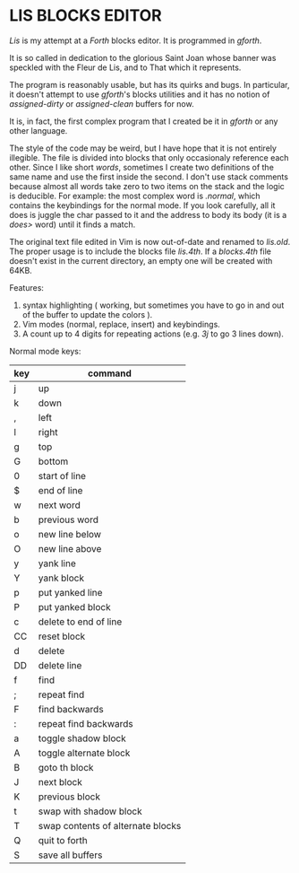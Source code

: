 # LIS BLOCKS EDITOR

*Lis* is my attempt at a *Forth* blocks editor. It is programmed in *gforth*.

It is so called in dedication to the glorious Saint Joan whose banner was speckled with the Fleur de Lis, and to That which it represents. 

The program is reasonably usable, but has its quirks and bugs. In particular, it doesn't attempt to use *gforth*'s blocks utilities and it has no notion of *assigned-dirty* or *assigned-clean* buffers for now.

It is, in fact, the first complex program that I created be it in *gforth* or any other language.

The style of the code may be weird, but I have hope that it is not entirely illegible. The file is divided into blocks that only occasionaly reference each other. Since I like short *words*, sometimes I create two definitions of the same name and use the first inside the second. I don't use stack comments because almost all words take zero to two items on the stack and the logic is deducible. For example: the most complex word is *.normal*, which contains the keybindings for the normal mode. If you look carefully, all it does is juggle the char passed to it and the address to body its body (it is a *does>* word) until it finds a match.

The original text file edited in Vim is now out-of-date and renamed to *lis.old*. The proper usage is to include the blocks file *lis.4th*. If a *blocks.4th* file doesn't exist in the current directory, an empty one will be created with 64KB.

Features:
1) syntax highlighting ( working, but sometimes you have to go in and out of the buffer to update the colors ).
2) Vim modes (normal, replace, insert) and keybindings.
3) A count up to 4 digits for repeating actions (e.g. *3j* to go 3 lines down).

Normal mode keys:

key | command
--- | ---
j  | up                    
k  | down                  
,  | left                  
l  | right                 
g  | top                
G  | bottom             
0  | start of line      
$  | end of line        
w  | next word
b  | previous word
o  | new line below
O  | new line above
y  | yank line             
Y  | yank block
p  | put yanked line       
P  | put yanked block
c  | delete to end of line
CC | reset block        
d  | delete               
DD | delete line
f  | find <char>           
;  | repeat find <char> 
F  | find <char> backwards 
:  | repeat find <char> backwards
a  | toggle shadow block
A  | toggle alternate block
B  | goto <count>th block
J  | next block            
K  | previous block
t  | swap with shadow block 
T  | swap contents of alternate blocks
Q  | quit to forth         
S  | save all buffers   
